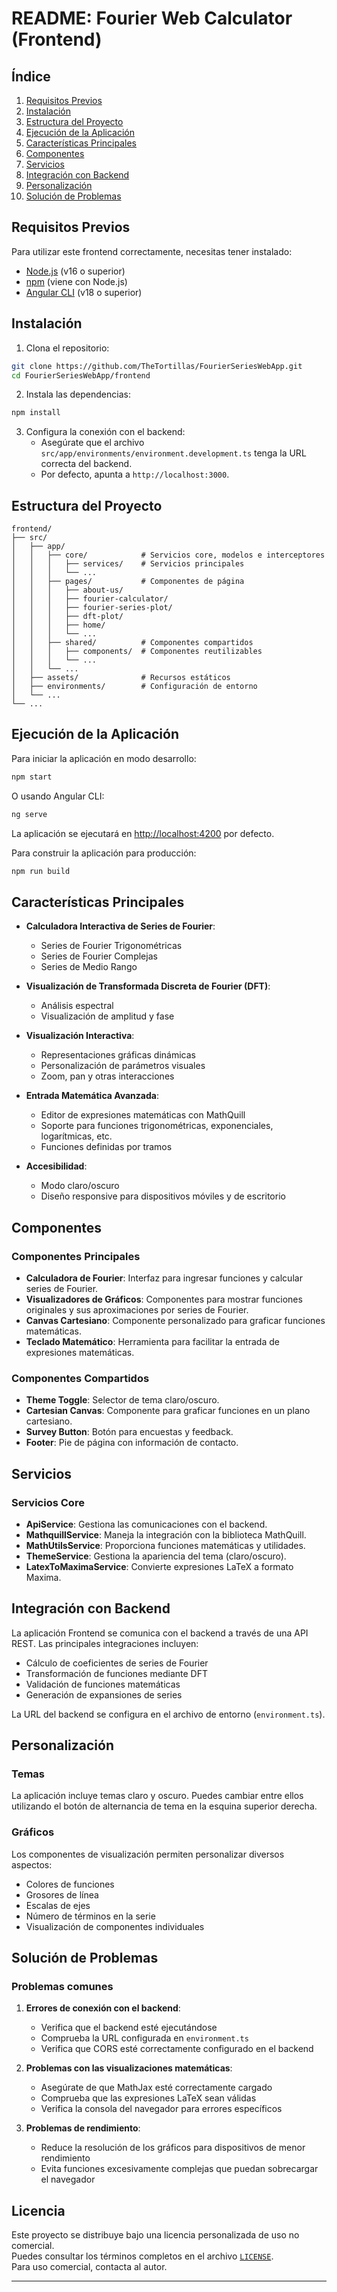 # README: Fourier Web Calculator (Frontend)

## Índice

1. [Requisitos Previos](#requisitos-previos)
2. [Instalación](#instalación)
3. [Estructura del Proyecto](#estructura-del-proyecto)
4. [Ejecución de la Aplicación](#ejecución-de-la-aplicación)
5. [Características Principales](#características-principales)
6. [Componentes](#componentes)
7. [Servicios](#servicios)
8. [Integración con Backend](#integración-con-backend)
9. [Personalización](#personalización)
10. [Solución de Problemas](#solución-de-problemas)

## Requisitos Previos

Para utilizar este frontend correctamente, necesitas tener instalado:

- [Node.js](https://nodejs.org/) (v16 o superior)
- [npm](https://www.npmjs.com/) (viene con Node.js)
- [Angular CLI](https://angular.io/cli) (v18 o superior)

## Instalación

1. Clona el repositorio:

```bash
git clone https://github.com/TheTortillas/FourierSeriesWebApp.git
cd FourierSeriesWebApp/frontend
```

2. Instala las dependencias:

```bash
npm install
```

3. Configura la conexión con el backend:
   - Asegúrate que el archivo `src/app/environments/environment.development.ts` tenga la URL correcta del backend.
   - Por defecto, apunta a `http://localhost:3000`.

## Estructura del Proyecto

```
frontend/
├── src/
│   ├── app/
│   │   ├── core/            # Servicios core, modelos e interceptores
│   │   │   ├── services/    # Servicios principales
│   │   │   └── ...
│   │   ├── pages/           # Componentes de página
│   │   │   ├── about-us/
│   │   │   ├── fourier-calculator/
│   │   │   ├── fourier-series-plot/
│   │   │   ├── dft-plot/
│   │   │   ├── home/
│   │   │   └── ...
│   │   ├── shared/          # Componentes compartidos
│   │   │   ├── components/  # Componentes reutilizables
│   │   │   └── ...
│   │   └── ...
│   ├── assets/              # Recursos estáticos
│   ├── environments/        # Configuración de entorno
│   └── ...
└── ...
```

## Ejecución de la Aplicación

Para iniciar la aplicación en modo desarrollo:

```bash
npm start
```

O usando Angular CLI:

```bash
ng serve
```

La aplicación se ejecutará en [http://localhost:4200](http://localhost:4200) por defecto.

Para construir la aplicación para producción:

```bash
npm run build
```

## Características Principales

- **Calculadora Interactiva de Series de Fourier**:

  - Series de Fourier Trigonométricas
  - Series de Fourier Complejas
  - Series de Medio Rango

- **Visualización de Transformada Discreta de Fourier (DFT)**:

  - Análisis espectral
  - Visualización de amplitud y fase

- **Visualización Interactiva**:

  - Representaciones gráficas dinámicas
  - Personalización de parámetros visuales
  - Zoom, pan y otras interacciones

- **Entrada Matemática Avanzada**:

  - Editor de expresiones matemáticas con MathQuill
  - Soporte para funciones trigonométricas, exponenciales, logarítmicas, etc.
  - Funciones definidas por tramos

- **Accesibilidad**:
  - Modo claro/oscuro
  - Diseño responsive para dispositivos móviles y de escritorio

## Componentes

### Componentes Principales

- **Calculadora de Fourier**: Interfaz para ingresar funciones y calcular series de Fourier.
- **Visualizadores de Gráficos**: Componentes para mostrar funciones originales y sus aproximaciones por series de Fourier.
- **Canvas Cartesiano**: Componente personalizado para graficar funciones matemáticas.
- **Teclado Matemático**: Herramienta para facilitar la entrada de expresiones matemáticas.

### Componentes Compartidos

- **Theme Toggle**: Selector de tema claro/oscuro.
- **Cartesian Canvas**: Componente para graficar funciones en un plano cartesiano.
- **Survey Button**: Botón para encuestas y feedback.
- **Footer**: Pie de página con información de contacto.

## Servicios

### Servicios Core

- **ApiService**: Gestiona las comunicaciones con el backend.
- **MathquillService**: Maneja la integración con la biblioteca MathQuill.
- **MathUtilsService**: Proporciona funciones matemáticas y utilidades.
- **ThemeService**: Gestiona la apariencia del tema (claro/oscuro).
- **LatexToMaximaService**: Convierte expresiones LaTeX a formato Maxima.

## Integración con Backend

La aplicación Frontend se comunica con el backend a través de una API REST. Las principales integraciones incluyen:

- Cálculo de coeficientes de series de Fourier
- Transformación de funciones mediante DFT
- Validación de funciones matemáticas
- Generación de expansiones de series

La URL del backend se configura en el archivo de entorno (`environment.ts`).

## Personalización

### Temas

La aplicación incluye temas claro y oscuro. Puedes cambiar entre ellos utilizando el botón de alternancia de tema en la esquina superior derecha.

### Gráficos

Los componentes de visualización permiten personalizar diversos aspectos:

- Colores de funciones
- Grosores de línea
- Escalas de ejes
- Número de términos en la serie
- Visualización de componentes individuales

## Solución de Problemas

### Problemas comunes

1. **Errores de conexión con el backend**:

   - Verifica que el backend esté ejecutándose
   - Comprueba la URL configurada en `environment.ts`
   - Verifica que CORS esté correctamente configurado en el backend

2. **Problemas con las visualizaciones matemáticas**:

   - Asegúrate de que MathJax esté correctamente cargado
   - Comprueba que las expresiones LaTeX sean válidas
   - Verifica la consola del navegador para errores específicos

3. **Problemas de rendimiento**:
   - Reduce la resolución de los gráficos para dispositivos de menor rendimiento
   - Evita funciones excesivamente complejas que puedan sobrecargar el navegador

## Licencia

Este proyecto se distribuye bajo una licencia personalizada de uso no comercial.  
Puedes consultar los términos completos en el archivo [`LICENSE`](../LICENSE).  
Para uso comercial, contacta al autor.

---
